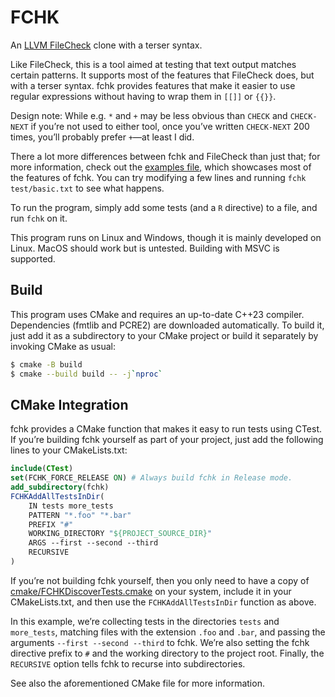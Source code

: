 # FCHK
An [LLVM FileCheck](https://llvm.org/docs/CommandGuide/FileCheck.html) clone with a terser syntax.

Like FileCheck, this is a tool aimed at testing that text output matches certain patterns. It supports
most of the features that FileCheck does, but with a terser syntax. fchk provides features that make
it easier to use regular expressions without having to wrap them in `[[]]` or `{{}}`.

Design note: While e.g. `*` and `+` may be less obvious than `CHECK` and `CHECK-NEXT` if you’re not
used to either tool, once you’ve written `CHECK-NEXT` 200 times, you’ll probably prefer `+`—at least
I did.

There a lot more differences between fchk and FileCheck than just that; for more information,
check out the [examples file](/test/basic.txt), which showcases most of the features of fchk. You
can try modifying a few lines and running `fchk test/basic.txt` to see what happens.

To run the program, simply add some tests (and a `R` directive) to a file, and run `fchk` on it.

This program runs on Linux and Windows, though it is mainly developed on Linux. MacOS should work
but is untested. Building with MSVC is supported.

## Build
This program uses CMake and requires an up-to-date C++23 compiler. Dependencies (fmtlib and PCRE2)
are downloaded automatically. To build it, just add it as a subdirectory to your CMake project or
build it separately by invoking CMake as usual:
```bash
$ cmake -B build
$ cmake --build build -- -j`nproc`
```

## CMake Integration
fchk provides a CMake function that makes it easy to run tests using CTest. If you’re building fchk
yourself as part of your project, just add the following lines to your CMakeLists.txt:
```cmake
include(CTest)
set(FCHK_FORCE_RELEASE ON) # Always build fchk in Release mode.
add_subdirectory(fchk)
FCHKAddAllTestsInDir(
    IN tests more_tests
    PATTERN "*.foo" "*.bar"
    PREFIX "#"
    WORKING_DIRECTORY "${PROJECT_SOURCE_DIR}"
    ARGS --first --second --third
    RECURSIVE
)
```

If you’re not building fchk yourself, then you only need to have a copy of 
[cmake/FCHKDiscoverTests.cmake](/cmake/FCHKDiscoverTests.cmake) on your system, include it
in your CMakeLists.txt, and then use the `FCHKAddAllTestsInDir` function as above.

In this example, we’re collecting tests in the directories `tests` and `more_tests`, matching files
with the extension `.foo` and `.bar`, and passing the arguments `--first --second --third` to fchk. We’re also
setting the fchk directive prefix to `#` and the working directory to the project root. Finally, 
the `RECURSIVE` option tells fchk to recurse into subdirectories.

See also the aforementioned CMake file for more information.